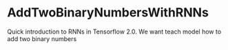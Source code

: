 # AddTwoBinaryNumbersWithRNNs
Quick introduction to RNNs in Tensorflow 2.0. We want teach model how to add two binary numbers
